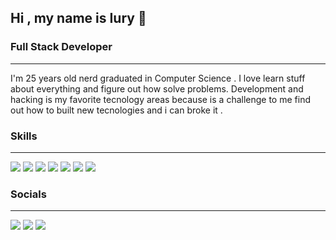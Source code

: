 ## Hi , my name is Iury 👋

### Full Stack Developer
-----------------------------

I'm 25 years old nerd graduated in Computer Science  . I love learn stuff about everything and figure out how solve problems.
Development and hacking is my favorite tecnology areas because is a challenge to me find out how to built new tecnologies and i can broke it .


### Skills
-----------------------------

<p align="left">
<img src="https://img.shields.io/badge/JavaScript-F7DF1E?style=for-the-badge&logo=javascript&logoColor=black"  />
<img src="https://img.shields.io/badge/Vue.js-35495E?style=for-the-badge&logo=vue.js&logoColor=4FC08D"  />
<img src="https://img.shields.io/badge/Tailwind_CSS-38B2AC?style=for-the-badge&logo=tailwind-css&logoColor=white"  />
<img src="https://img.shields.io/badge/SQLite-07405E?style=for-the-badge&logo=sqlite&logoColor=white"  />
<img src="https://img.shields.io/badge/MySQL-00000F?style=for-the-badge&logo=mysql&logoColor=white"  />
<img src="https://img.shields.io/badge/Laravel-FF2D20?style=for-the-badge&logo=laravel&logoColor=white"  />  
<img src="https://img.shields.io/badge/PHP-777BB4?style=for-the-badge&logo=php&logoColor=white"  />
</p>
  
  
### Socials
-----------------------------
  <p align="left">
  <a href="https://www.linkedin.com/in/iury-cavalcante-632a97187/"><img src="https://img.shields.io/badge/LinkedIn-0077B5?style=for-the-badge&logo=linkedin&logoColor=white"  /></a>
  <a href="discord.gg/#7199"><img src="https://img.shields.io/badge/Discord-7289DA?style=for-the-badge&logo=discord&logoColor=white"  /></a>
  <a href="https://github.com/iuryol"><img src="https://img.shields.io/badge/GitHub-100000?style=for-the-badge&logo=github&logoColor=white"  /></a>
  </p>
  

